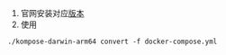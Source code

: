 1. 官网安装对应[版本](https://github.com/kubernetes/kompose/releases)
2. 使用
```shell
./kompose-darwin-arm64 convert -f docker-compose.yml
```